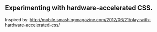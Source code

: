 ## Experimenting with hardware-accelerated CSS.

Inspired by: http://mobile.smashingmagazine.com/2012/06/21/play-with-hardware-accelerated-css/